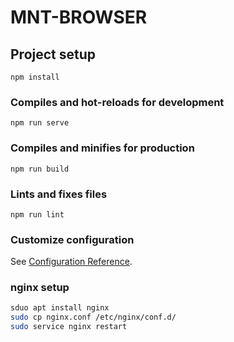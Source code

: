 # MNT-BROWSER

## Project setup
```
npm install
```

### Compiles and hot-reloads for development
```
npm run serve
```

### Compiles and minifies for production
```
npm run build
```

### Lints and fixes files
```
npm run lint
```

### Customize configuration
See [Configuration Reference](https://cli.vuejs.org/config/).

### nginx setup
``` bash
sduo apt install nginx
sudo cp nginx.conf /etc/nginx/conf.d/
sudo service nginx restart
```